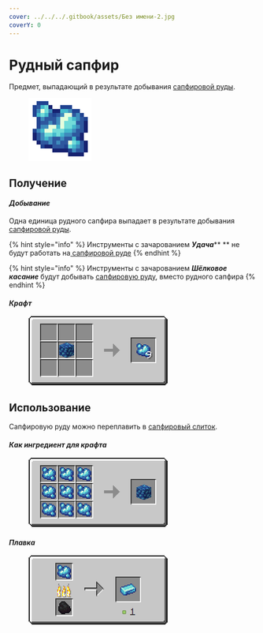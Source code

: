 ```yaml
---
cover: ../../../.gitbook/assets/Без имени-2.jpg
coverY: 0
---
```


# Рудный сапфир

Предмет, выпадающий в результате добывания [сапфировой руды](../../rudy/sapfirovaya-ruda.md).

<figure><img src="../../../.gitbook/assets/raw_blue_ore.png" alt=""><figcaption></figcaption></figure>

## Получение

#### _Добывание_

Одна единица рудного сапфира выпадает в результате добывания [сапфировой руды](../../rudy/sapfirovaya-ruda.md).

{% hint style="info" %}
Инструменты с зачарованием _**Удача**_** ** не будут работать на[ сапфировой руде](../../rudy/sapfirovaya-ruda.md)
{% endhint %}

{% hint style="info" %}
Инструменты с зачарованием _**Шёлковое касание**_ будут добывать [сапфировую руду](../../rudy/sapfirovaya-ruda.md), вместо рудного сапфира
{% endhint %}

#### _Крафт_



<figure><img src="../../../.gitbook/assets/raw_blue_ore_result-multi.png" alt=""><figcaption></figcaption></figure>

## Использование

Сапфировую руду можно переплавить в [сапфировый слиток](sapfirovyi-slitok.md).

#### _Как ингредиент для крафта_

<figure><img src="../../../.gitbook/assets/raw_blue_ore_block_result-x1.png" alt=""><figcaption></figcaption></figure>

#### _Плавка_

<figure><img src="../../../.gitbook/assets/raw_blue_ore_ing.png" alt=""><figcaption></figcaption></figure>
